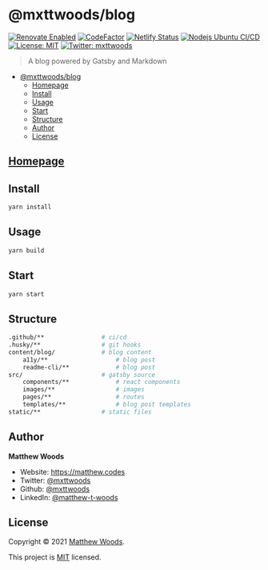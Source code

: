 <!-- @format -->

# @mxttwoods/blog

[![Renovate Enabled](https://img.shields.io/badge/renovate-enabled-brightgreen.svg)](https://renovatebot.com/)
[![CodeFactor](https://www.codefactor.io/repository/github/mxttwoods/blog/badge)](https://www.codefactor.io/repository/github/mxttwoods/blog)
[![Netlify Status](https://api.netlify.com/api/v1/badges/16a8cdbc-5655-4aeb-b6ed-ba6a41faca53/deploy-status)](https://app.netlify.com/sites/mxttwoods-blog/deploys)
[![Nodejs Ubuntu CI/CD](https://github.com/mxttwoods/blog/actions/workflows/ubuntu-latest.yml/badge.svg)](https://github.com/mxttwoods/blog/actions/workflows/ubuntu-latest.yml)
[![License: MIT](https://img.shields.io/badge/License-MIT-blue.svg)](LICENSE)
[![Twitter: mxttwoods](https://img.shields.io/twitter/follow/mxttwoods.svg?style=social)](https://twitter.com/mxttwoods)

> A blog powered by Gatsby and Markdown

- [@mxttwoods/blog](#mxttwoodsblog)
  - [Homepage](#homepage)
  - [Install](#install)
  - [Usage](#usage)
  - [Start](#start)
  - [Structure](#structure)
  - [Author](#author)
  - [License](#license)

## [Homepage](https://matthew.codes)

## Install

```bash
yarn install
```

## Usage

```bash
yarn build
```

## Start

```bash
yarn start
```

## Structure

```bash
.github/**                # ci/cd
.husky/**                 # git hooks
content/blog/             # blog content
    a11y/**                   # blog post
    readme-cli/**             # blog post
src/                      # gatsby source
    components/**             # react components
    images/**                 # images
    pages/**                  # routes
    templates/**              # blog post templates
static/**                 # static files
```

## Author

**Matthew Woods**

- Website: <https://matthew.codes>
- Twitter: [@mxttwoods](https://twitter.com/mxttwoods)
- Github: [@mxttwoods](https://github.com/mxttwoods)
- LinkedIn: [@matthew-t-woods](https://linkedin.com/in/matthew-t-woods)

## License

Copyright © 2021 [Matthew Woods](https://github.com/mxttwoods).

This project is
[MIT](https://github.com/mxttwoods/blog/blob/master/LICENSE) licensed.

